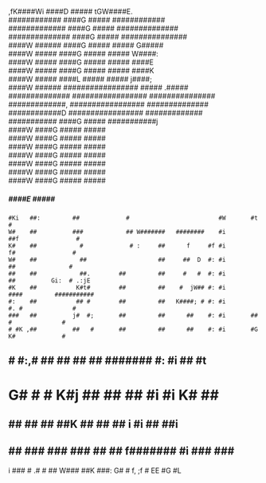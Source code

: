  ,fK####Wi         ####D       #####    tGW####E.                                                  
  ############      ####G       #####   ############                                                
  #############     ####G       #####   ##############                                              
  ##############    ####G       #####   ###############                                             
  ####W    ######   ####G       #####   #####    G#####                                             
  ####W     #####   ####G       #####   #####     W####:                                            
  ####W     #####   ####G       #####   #####      ####E                                            
  ####W     #####   ####G       #####   #####      ####K                                            
  ####W     #####   ####L       #####   #####     j####;                                            
  ####W    ######   #################   #####    .#####                                             
  ##############    #################   ###############                                             
  #############,    #################   ##############                                              
  ############D     #################   #############                                               
  ###########       ####G       #####   ###########j                                                
  ####W             ####G       #####   #####                                                       
  ####W             ####G       #####   #####                                                       
  ####W             ####G       #####   #####                                                       
  ####W             ####G       #####   #####                                                       
  ####W             ####G       #####   #####                                                       
  ####W             ####G       #####   #####                                                       
  ####W             ####G       #####   #####                                                       
  #####             ####E       #####   #####                                                       
                                                                                                    
                                                                                                    
                                                                                                    
                                                                                                    
                                                                                                    
                                                                                                    
                                                                                                    
                                                                                                    
    #Ki   ##:         ##             #                         #W       #t                 #        
    W#    ##          ###            ## W#######   ########    #i       ##f                #        
    K#    ##            #             # :     ##      f     #f #i        f#                #        
    W#    ##            ##                    ##     ##  D  #: #i         ##               #        
    ##    ##            ##.        ##         ##     #   #  #: #i         ##          Gi:  # .:jE   
    #K    ##           K#t#        ##         ##    #  jW## #: #i        ####         ###########   
    #:    ##           ## #        ##         ##   K####; # #: #i        #. #              #        
    ###   ##          j#  #;       ##         ##      ##    #: #i       ##  #              #        
    # #K ,##          ##   #       ##         ##      ##    #: #i       #G  K#             #        
   ##  # #:,#        ##    ##      ##         ##    ####### #: #i      ##    #t            #        
   #    G#  #        #     K#j     ##         ##      ##    #i #i     K#     ##            #        
  ##    ##  ##      ##      ##K    ##         ##      ##  i    #i     ##      ##i          #        
 ##    ##    ###  ###        ###   ##         ##   f#######    #i   ###        ###  ############### 
  i  ###      #   .#          #    ##       W###   ##K       ###:   G#          #   f,           ;f 
      #                            EE        #G               #L                                    
